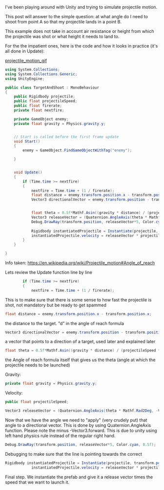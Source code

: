 

I've been playing around with Unity and trying to simulate projectile motion.

This post will answer to the simple question: at what angle do I need to shoot from point A so that my projectile lands in a point B.

This example does not take in account air resistance or height from which the projectile was shot or what height it needs to land to.

For the the impatient ones, here is the code and how it looks in practice (it's all done in Update):

[projectile_motion_gif](https://imgur.com/a/3Wd7jIx)
```csharp
using System.Collections;
using System.Collections.Generic;
using UnityEngine;

public class TargetAndShoot : MonoBehaviour
{
    public Rigidbody projectile;
    public float projectileSpeed;
    public float firerate;
    private float nextfire;

    private GameObject enemy;
    private float gravity = Physics.gravity.y;


    // Start is called before the first frame update
    void Start()
    {
        enemy = GameObject.FindGameObjectWithTag("enemy");

    }


    void Update()
    {
        if (Time.time >= nextfire)
        {
            nextfire = Time.time + (1 / firerate);
            float distance = enemy.transform.position.x - transform.position.x;
            Vector3 directionalVector = enemy.transform.position - transform.position;


            float theta = 0.5f*Mathf.Asin((gravity * distance) / (projectileSpeed * projectileSpeed));
            Vector3 releaseVector = (Quaternion.AngleAxis(theta * Mathf.Rad2Deg, -Vector3.forward) * directionalVector).normalized;
            Debug.DrawRay(transform.position, releaseVector*5, Color.cyan, 0.5f);
           
            Rigidbody instantiatedProjectile = Instantiate(projectile, transform.position, transform.rotation) as Rigidbody;
            instantiatedProjectile.velocity = releaseVector * projectileSpeed;
        }
    }

}
```
Info taken:
https://en.wikipedia.org/wiki/Projectile_motion#Angle_of_reach


Lets review the Update function line by line

```csharp
        if (Time.time >= nextfire)
        {
            nextfire = Time.time + (1 / firerate);
```

This is to make sure that there is some sense to how fast the projectile is shot, not mandatory but be ready to get spammed
```csharp
float distance = enemy.transform.position.x - transform.position.x;
```
the distance to the target. "d" in the angle of reach formula

```csharp
Vector3 directionalVector = enemy.transform.position - transform.position;
```

a vector that points to a direction of a target, used later and explained later

```csharp
float theta = 0.5f*Mathf.Asin((gravity * distance) / (projectileSpeed * projectileSpeed));
```
the Angle of reach formula itself that gives us the theta (angle at which the projectile needs to be launched)

Gravity:
```csharp
private float gravity = Physics.gravity.y;
```

Velocity:
```csharp
public float projectileSpeed;
```

```csharp
Vector3 releaseVector = (Quaternion.AngleAxis(theta * Mathf.Rad2Deg, -Vector3.forward) * directionalVector).normalized;
```

Now that we have the angle we need to "apply" (very crudely put) that angle to a directional vector. This is done by using Quaternion.AngleAxis function. Please note the minus -Vector3.forward. This is due to unity using left hand physics rule instead of the regular right hand.

```csharp
Debug.DrawRay(transform.position, releaseVector*5, Color.cyan, 0.5f);
```

Debugging to make sure that the line is pointing towards the correct 

```csharp
Rigidbody instantiatedProjectile = Instantiate(projectile, transform.position, transform.rotation) as Rigidbody;
            instantiatedProjectile.velocity = releaseVector * projectileSpeed;
```

Final step. We instantiate the prefab and give it a release vector times the speed that we want to launch it. 
